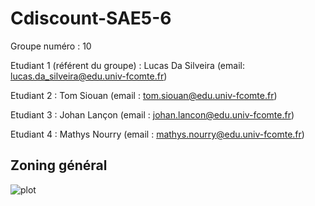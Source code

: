 # Cdiscount-SAE5-6

Groupe numéro : 10


Etudiant 1 (référent du groupe) : Lucas Da Silveira (email: lucas.da_silveira@edu.univ-fcomte.fr)

Etudiant 2 : Tom Siouan (email : tom.siouan@edu.univ-fcomte.fr)

Etudiant 3 : Johan Lançon (email : johan.lancon@edu.univ-fcomte.fr)

Etudiant 4 : Mathys Nourry (email : mathys.nourry@edu.univ-fcomte.fr)

## Zoning général
![plot](./Wireframe/Wireframe_générale.png)
